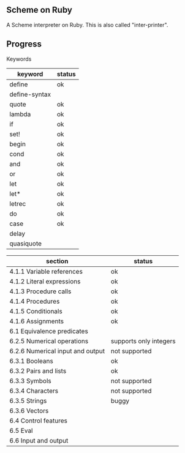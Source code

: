 Scheme on Ruby
----
A Scheme interpreter on Ruby. This is also called "inter-printer".

## Progress
Keywords

| keyword | status |
| --- | --- |
| define | ok |
| define-syntax | |
| quote |ok |
|lambda |ok|
|if|ok|
|set!|ok|
|begin|ok|
|cond|ok|
|and|ok|
|or|ok|
|let|ok|
|let*|ok|
|letrec|ok|
|do|ok|
|case|ok|
|delay| |
|quasiquote| |

| section | status |
| --- | --- |
|4.1.1 Variable references|ok|
|4.1.2 Literal expressions|ok|
|4.1.3 Procedure calls| ok |
|4.1.4 Procedures| ok |
|4.1.5 Conditionals| ok |
|4.1.6 Assignments| ok|
|6.1 Equivalence predicates | |
| 6.2.5 Numerical operations | supports only integers |
| 6.2.6 Numerical input and output | not supported|
|6.3.1 Booleans | ok|
|6.3.2 Pairs and lists | ok |
|6.3.3 Symbols |not supported|
|6.3.4 Characters |not supported|
|6.3.5 Strings |buggy|
|6.3.6 Vectors |  |
|6.4 Control features| |
|6.5 Eval | |
|6.6 Input and output| |
